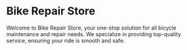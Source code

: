 # Bike Repair Store

Welcome to Bike Repair Store, your one-stop solution for all bicycle maintenance and repair needs. We specialize in providing top-quality service, ensuring your ride is smooth and safe.
